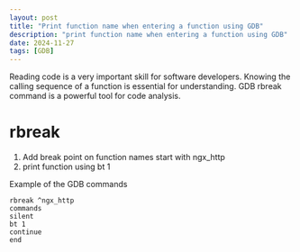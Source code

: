 ```yaml
---
layout: post
title: "Print function name when entering a function using GDB"
description: "print function name when entering a function using GDB"
date: 2024-11-27
tags: [GDB]
---
```


Reading code is a very important skill for software developers.
Knowing the calling sequence of a function is essential for understanding.
GDB rbreak command is a powerful tool for code analysis.

# rbreak

1. Add break point on function names start with ngx_http
2. print function using bt 1

Example of the GDB commands

```
rbreak ^ngx_http
commands
silent
bt 1
continue
end
```
